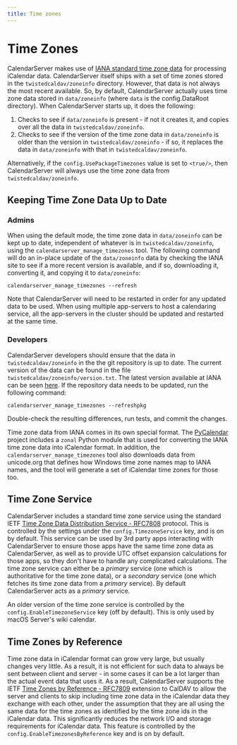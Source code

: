 ```yaml
---
title: Time zones
---
```


Time Zones
==========

CalendarServer makes use of [IANA standard time zone data](https://www.iana.org/time-zones) for processing iCalendar data. CalendarServer itself ships with a set of time zones stored in the `twistedcaldav/zoneinfo` directory. However, that data is not always the most recent available. So, by default, CalendarServer actually uses time zone data stored in `data/zoneinfo` (where `data` is the config.DataRoot directory). When CalendarServer starts up, it does the following:

1. Checks to see if `data/zoneinfo` is present - if not it creates it, and copies over all the data in `twistedcaldav/zoneinfo`.
2. Checks to see if the version of the time zone data in `data/zoneinfo` is older than the version in `twistedcaldav/zoneinfo` - if so, it replaces the data in `data/zoneinfo` with that in `twistedcaldav/zoneinfo`.

Alternatively, if the `config.UsePackageTimezones` value is set to `<true/>`, then CalendarServer will always use the time zone data from `twistedcaldav/zoneinfo`.

## Keeping Time Zone Data Up to Date

### Admins

When using the default mode, the time zone data in `data/zoneinfo` can be kept up to date, independent of whatever is in `twistedcaldav/zoneinfo`, using the `calendarserver_manage_timezones` tool. The following command will do an in-place update of the `data/zoneinfo` data by checking the IANA site to see if a more recent version is available, and if so, downloading it, converting it, and copying it to `data/zoneinfo`:

	calendarserver_manage_timezones --refresh

Note that CalendarServer will need to be restarted in order for any updated data to be used. When using multiple app-servers to host a calendaring service, all the app-servers in the cluster should be updated and restarted at the same time.

### Developers

CalendarServer developers should ensure that the data in `twistedcaldav/zoneinfo` in the the git repository is up to date. The current version of the data can be found in the file `twistedcaldav/zoneinfo/version.txt`. The latest version available at IANA can be seen [here](https://www.iana.org/time-zones). If the repository data needs to be updated, run the following command:

	calendarserver_manage_timezones --refreshpkg

Double-check the resulting differences, run tests, and commit the changes.

Time zone data from IANA comes in its own special format. The [PyCalendar](PyCalendar.html) project includes a `zonal` Python module that is used for converting the IANA time zone data into iCalendar format. In addition, the `calendarserver_manage_timezones` tool also downloads data from unicode.org that defines how Windows time zone names map to IANA names, and the tool will generate a set of iCalendar time zones for those too.

## Time Zone Service

CalendarServer includes a standard time zone service using the standard IETF [Time Zone Data Distribution Service - RFC7808](https://tools.ietf.org/html/rfc7808) protocol. This is controlled by the settings under the `config.TimezoneService` key, and is on by default. This service can be used by 3rd party apps interacting with CalendarServer to ensure those apps have the same time zone data as CalendarServer, as well as to provide UTC offset expansion calculations for those apps, so they don't have to handle any complicated calculations. The time zone service can either be a _primary_ service (one which is authoritative for the time zone data), or a _secondary_ service (one which fetches its time zone data from a _primary_ service). By default CalendarServer acts as a _primary_ service.

An older version of the time zone service is controlled by the `config.EnableTimezoneService` key (off by default). This is only used by macOS Server's wiki calendar.

## Time Zones by Reference

Time zone data in iCalendar format can grow very large, but usually changes very little. As a result, it is not efficient for such data to always be sent between client and server - in some cases it can be a lot larger than the actual event data that uses it. As a result, CalendarServer supports the IETF [Time Zones by Reference - RFC7809](https://tools.ietf.org/html/rfc7809) extension to CalDAV to allow the server and clients to skip including time zone data in the iCalendar data they exchange with each other, under the assumption that they are all using the same data for the time zones as identified by the time zone ids in the iCalendar data. This significantly reduces the network I/O and storage requirements for iCalendar data. This feature is controlled by the `config.EnableTimezonesByReference` key and is on by default.

